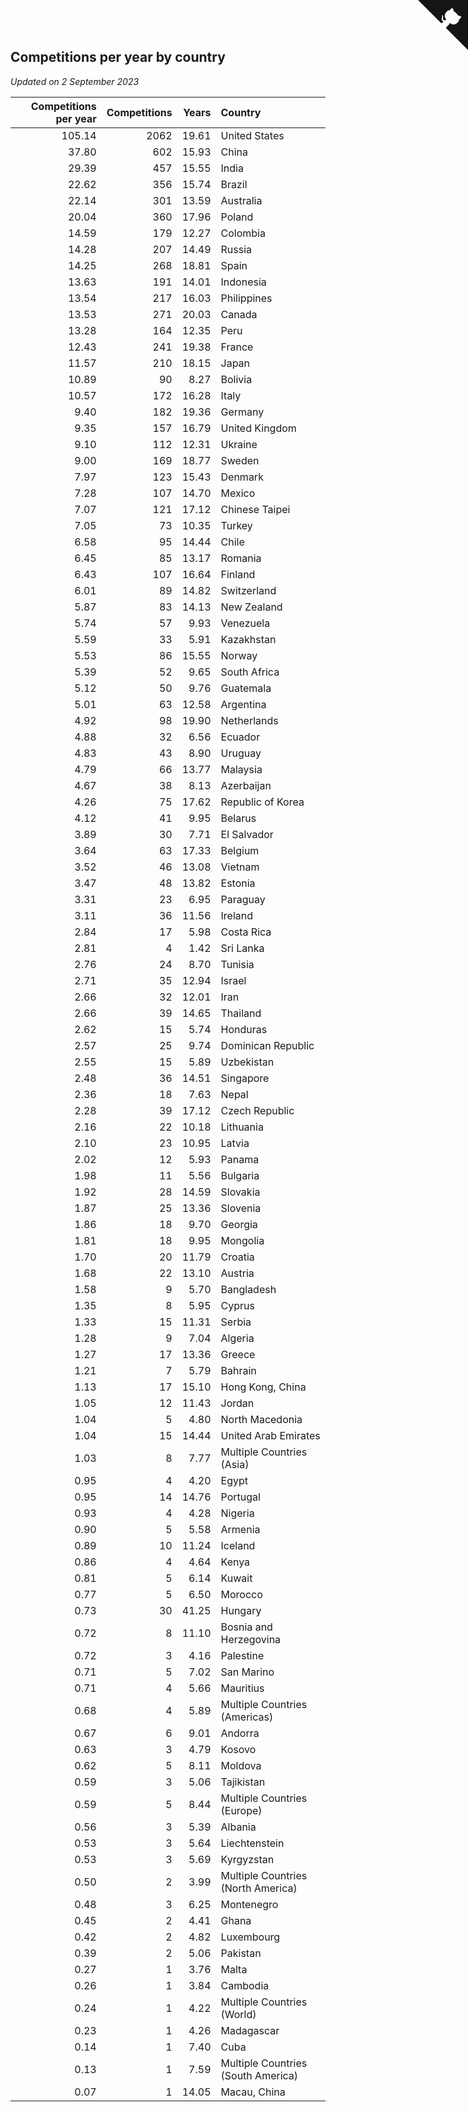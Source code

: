 ## Competitions per year by country

*Updated on  2 September 2023*

| Competitions per year | Competitions | Years | Country |
| ---: | ---: | ---: | :--- |
| 105.14 | 2062 | 19.61 | United States |
| 37.80 | 602 | 15.93 | China |
| 29.39 | 457 | 15.55 | India |
| 22.62 | 356 | 15.74 | Brazil |
| 22.14 | 301 | 13.59 | Australia |
| 20.04 | 360 | 17.96 | Poland |
| 14.59 | 179 | 12.27 | Colombia |
| 14.28 | 207 | 14.49 | Russia |
| 14.25 | 268 | 18.81 | Spain |
| 13.63 | 191 | 14.01 | Indonesia |
| 13.54 | 217 | 16.03 | Philippines |
| 13.53 | 271 | 20.03 | Canada |
| 13.28 | 164 | 12.35 | Peru |
| 12.43 | 241 | 19.38 | France |
| 11.57 | 210 | 18.15 | Japan |
| 10.89 | 90 | 8.27 | Bolivia |
| 10.57 | 172 | 16.28 | Italy |
| 9.40 | 182 | 19.36 | Germany |
| 9.35 | 157 | 16.79 | United Kingdom |
| 9.10 | 112 | 12.31 | Ukraine |
| 9.00 | 169 | 18.77 | Sweden |
| 7.97 | 123 | 15.43 | Denmark |
| 7.28 | 107 | 14.70 | Mexico |
| 7.07 | 121 | 17.12 | Chinese Taipei |
| 7.05 | 73 | 10.35 | Turkey |
| 6.58 | 95 | 14.44 | Chile |
| 6.45 | 85 | 13.17 | Romania |
| 6.43 | 107 | 16.64 | Finland |
| 6.01 | 89 | 14.82 | Switzerland |
| 5.87 | 83 | 14.13 | New Zealand |
| 5.74 | 57 | 9.93 | Venezuela |
| 5.59 | 33 | 5.91 | Kazakhstan |
| 5.53 | 86 | 15.55 | Norway |
| 5.39 | 52 | 9.65 | South Africa |
| 5.12 | 50 | 9.76 | Guatemala |
| 5.01 | 63 | 12.58 | Argentina |
| 4.92 | 98 | 19.90 | Netherlands |
| 4.88 | 32 | 6.56 | Ecuador |
| 4.83 | 43 | 8.90 | Uruguay |
| 4.79 | 66 | 13.77 | Malaysia |
| 4.67 | 38 | 8.13 | Azerbaijan |
| 4.26 | 75 | 17.62 | Republic of Korea |
| 4.12 | 41 | 9.95 | Belarus |
| 3.89 | 30 | 7.71 | El Salvador |
| 3.64 | 63 | 17.33 | Belgium |
| 3.52 | 46 | 13.08 | Vietnam |
| 3.47 | 48 | 13.82 | Estonia |
| 3.31 | 23 | 6.95 | Paraguay |
| 3.11 | 36 | 11.56 | Ireland |
| 2.84 | 17 | 5.98 | Costa Rica |
| 2.81 | 4 | 1.42 | Sri Lanka |
| 2.76 | 24 | 8.70 | Tunisia |
| 2.71 | 35 | 12.94 | Israel |
| 2.66 | 32 | 12.01 | Iran |
| 2.66 | 39 | 14.65 | Thailand |
| 2.62 | 15 | 5.74 | Honduras |
| 2.57 | 25 | 9.74 | Dominican Republic |
| 2.55 | 15 | 5.89 | Uzbekistan |
| 2.48 | 36 | 14.51 | Singapore |
| 2.36 | 18 | 7.63 | Nepal |
| 2.28 | 39 | 17.12 | Czech Republic |
| 2.16 | 22 | 10.18 | Lithuania |
| 2.10 | 23 | 10.95 | Latvia |
| 2.02 | 12 | 5.93 | Panama |
| 1.98 | 11 | 5.56 | Bulgaria |
| 1.92 | 28 | 14.59 | Slovakia |
| 1.87 | 25 | 13.36 | Slovenia |
| 1.86 | 18 | 9.70 | Georgia |
| 1.81 | 18 | 9.95 | Mongolia |
| 1.70 | 20 | 11.79 | Croatia |
| 1.68 | 22 | 13.10 | Austria |
| 1.58 | 9 | 5.70 | Bangladesh |
| 1.35 | 8 | 5.95 | Cyprus |
| 1.33 | 15 | 11.31 | Serbia |
| 1.28 | 9 | 7.04 | Algeria |
| 1.27 | 17 | 13.36 | Greece |
| 1.21 | 7 | 5.79 | Bahrain |
| 1.13 | 17 | 15.10 | Hong Kong, China |
| 1.05 | 12 | 11.43 | Jordan |
| 1.04 | 5 | 4.80 | North Macedonia |
| 1.04 | 15 | 14.44 | United Arab Emirates |
| 1.03 | 8 | 7.77 | Multiple Countries (Asia) |
| 0.95 | 4 | 4.20 | Egypt |
| 0.95 | 14 | 14.76 | Portugal |
| 0.93 | 4 | 4.28 | Nigeria |
| 0.90 | 5 | 5.58 | Armenia |
| 0.89 | 10 | 11.24 | Iceland |
| 0.86 | 4 | 4.64 | Kenya |
| 0.81 | 5 | 6.14 | Kuwait |
| 0.77 | 5 | 6.50 | Morocco |
| 0.73 | 30 | 41.25 | Hungary |
| 0.72 | 8 | 11.10 | Bosnia and Herzegovina |
| 0.72 | 3 | 4.16 | Palestine |
| 0.71 | 5 | 7.02 | San Marino |
| 0.71 | 4 | 5.66 | Mauritius |
| 0.68 | 4 | 5.89 | Multiple Countries (Americas) |
| 0.67 | 6 | 9.01 | Andorra |
| 0.63 | 3 | 4.79 | Kosovo |
| 0.62 | 5 | 8.11 | Moldova |
| 0.59 | 3 | 5.06 | Tajikistan |
| 0.59 | 5 | 8.44 | Multiple Countries (Europe) |
| 0.56 | 3 | 5.39 | Albania |
| 0.53 | 3 | 5.64 | Liechtenstein |
| 0.53 | 3 | 5.69 | Kyrgyzstan |
| 0.50 | 2 | 3.99 | Multiple Countries (North America) |
| 0.48 | 3 | 6.25 | Montenegro |
| 0.45 | 2 | 4.41 | Ghana |
| 0.42 | 2 | 4.82 | Luxembourg |
| 0.39 | 2 | 5.06 | Pakistan |
| 0.27 | 1 | 3.76 | Malta |
| 0.26 | 1 | 3.84 | Cambodia |
| 0.24 | 1 | 4.22 | Multiple Countries (World) |
| 0.23 | 1 | 4.26 | Madagascar |
| 0.14 | 1 | 7.40 | Cuba |
| 0.13 | 1 | 7.59 | Multiple Countries (South America) |
| 0.07 | 1 | 14.05 | Macau, China |


<a href="https://github.com/jonatanklosko/wca_statistics" class="github-corner" aria-label="View source on Github"><svg width="80" height="80" viewBox="0 0 250 250" style="fill:#151513; color:#fff; position: absolute; top: 0; border: 0; right: 0;" aria-hidden="true"><path d="M0,0 L115,115 L130,115 L142,142 L250,250 L250,0 Z"></path><path d="M128.3,109.0 C113.8,99.7 119.0,89.6 119.0,89.6 C122.0,82.7 120.5,78.6 120.5,78.6 C119.2,72.0 123.4,76.3 123.4,76.3 C127.3,80.9 125.5,87.3 125.5,87.3 C122.9,97.6 130.6,101.9 134.4,103.2" fill="currentColor" style="transform-origin: 130px 106px;" class="octo-arm"></path><path d="M115.0,115.0 C114.9,115.1 118.7,116.5 119.8,115.4 L133.7,101.6 C136.9,99.2 139.9,98.4 142.2,98.6 C133.8,88.0 127.5,74.4 143.8,58.0 C148.5,53.4 154.0,51.2 159.7,51.0 C160.3,49.4 163.2,43.6 171.4,40.1 C171.4,40.1 176.1,42.5 178.8,56.2 C183.1,58.6 187.2,61.8 190.9,65.4 C194.5,69.0 197.7,73.2 200.1,77.6 C213.8,80.2 216.3,84.9 216.3,84.9 C212.7,93.1 206.9,96.0 205.4,96.6 C205.1,102.4 203.0,107.8 198.3,112.5 C181.9,128.9 168.3,122.5 157.7,114.1 C157.9,116.9 156.7,120.9 152.7,124.9 L141.0,136.5 C139.8,137.7 141.6,141.9 141.8,141.8 Z" fill="currentColor" class="octo-body"></path></svg></a><style>.github-corner:hover .octo-arm{animation:octocat-wave 560ms ease-in-out}@keyframes octocat-wave{0%,100%{transform:rotate(0)}20%,60%{transform:rotate(-25deg)}40%,80%{transform:rotate(10deg)}}@media (max-width:500px){.github-corner:hover .octo-arm{animation:none}.github-corner .octo-arm{animation:octocat-wave 560ms ease-in-out}}</style>
